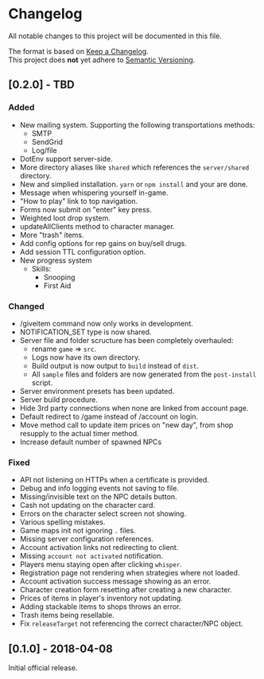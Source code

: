 # Changelog
All notable changes to this project will be documented in this file.

The format is based on [Keep a Changelog](http://keepachangelog.com/en/1.0.0/).   
This project does **not** yet adhere to [Semantic Versioning](http://semver.org/spec/v2.0.0.html).

## [0.2.0] - TBD 
### Added   
- New mailing system.
    Supporting the following transportations methods:
    - SMTP
    - SendGrid
    - Log/file
- DotEnv support server-side.
- More directory aliases like `shared` which references the `server/shared` directory.
- New and simplied installation. `yarn` or `npm install` and your are done.
- Message when whispering yourself in-game.
- "How to play" link to top navigation.
- Forms now submit on "enter" key press.
- Weighted loot drop system.
- updateAllClients method to character manager.
- More "trash" items.
- Add config options for rep gains on buy/sell drugs.
- Add session TTL configuration option.
- New progress system
    - Skills:
        - Snooping
        - First Aid

### Changed   
- /giveitem command now only works in development.
- NOTIFICATION_SET type is now shared.
- Server file and folder scructure has been completely overhauled:
    - rename `game` => `src`.
    - Logs now have its own directory.
    - Build output is now output to `build` instead of `dist`.
    - All `sample` files and folders are now generated from the `post-install` script.
- Server environment presets has been updated.
- Server build procedure.
- Hide 3rd party connections when none are linked from account page.
- Default redirect to /game instead of /account on login.
- Move method call to update item prices on "new day", from shop resupply to the actual timer method.
- Increase default number of spawned NPCs

### Fixed   
- API not listening on HTTPs when a certificate is provided.
- Debug and info logging events not saving to file.
- Missing/invisible text on the NPC details button.
- Cash not updating on the character card.
- Errors on the character select screen not showing.
- Various spelling mistakes.
- Game maps init not ignoring `.` files.
- Missing server configuration references.
- Account activation links not redirecting to client.
- Missing `account not activated` notification.
- Players menu staying open after clicking `whisper`.
- Registration page not rendering when strategies where not loaded.
- Account activation success message showing as an error.
- Character creation form resetting after creating a new character.
- Prices of items in player's inventory not updating.
- Adding stackable items to shops throws an error.
- Trash items being resellable.
- Fix `releaseTarget` not referencing the correct character/NPC object.


## [0.1.0] - 2018-04-08   
Initial official release.